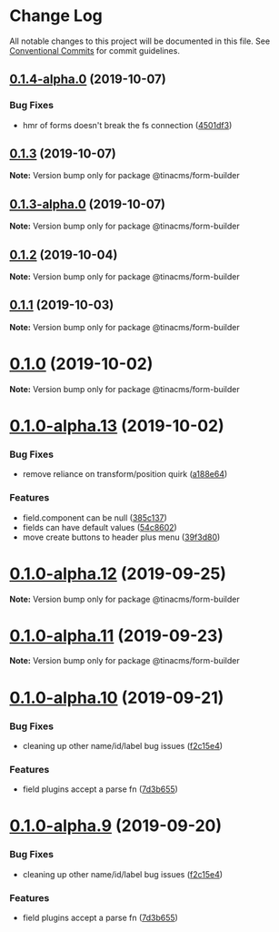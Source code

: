 # Change Log

All notable changes to this project will be documented in this file.
See [Conventional Commits](https://conventionalcommits.org) for commit guidelines.

## [0.1.4-alpha.0](https://github.com/tinacms/tinacms/compare/@tinacms/form-builder@0.1.3...@tinacms/form-builder@0.1.4-alpha.0) (2019-10-07)


### Bug Fixes

* hmr of forms doesn't break the fs connection ([4501df3](https://github.com/tinacms/tinacms/commit/4501df3))





## [0.1.3](https://github.com/tinacms/tinacms/compare/@tinacms/form-builder@0.1.3-alpha.0...@tinacms/form-builder@0.1.3) (2019-10-07)

**Note:** Version bump only for package @tinacms/form-builder





## [0.1.3-alpha.0](https://github.com/tinacms/tinacms/compare/@tinacms/form-builder@0.1.1...@tinacms/form-builder@0.1.3-alpha.0) (2019-10-07)

**Note:** Version bump only for package @tinacms/form-builder





## [0.1.2](https://github.com/tinacms/tinacms/compare/@tinacms/form-builder@0.1.2-alpha.0...@tinacms/form-builder@0.1.2) (2019-10-04)

**Note:** Version bump only for package @tinacms/form-builder





## [0.1.1](https://github.com/tinacms/tinacms/compare/@tinacms/form-builder@0.1.0...@tinacms/form-builder@0.1.1) (2019-10-03)

**Note:** Version bump only for package @tinacms/form-builder





# [0.1.0](https://github.com/tinacms/tinacms/compare/@tinacms/form-builder@0.1.0-alpha.13...@tinacms/form-builder@0.1.0) (2019-10-02)

**Note:** Version bump only for package @tinacms/form-builder





# [0.1.0-alpha.13](https://github.com/tinacms/tinacms/compare/@tinacms/form-builder@0.1.0-alpha.12...@tinacms/form-builder@0.1.0-alpha.13) (2019-10-02)


### Bug Fixes

* remove reliance on transform/position quirk ([a188e64](https://github.com/tinacms/tinacms/commit/a188e64))


### Features

* field.component can be null ([385c137](https://github.com/tinacms/tinacms/commit/385c137))
* fields can have default values ([54c8602](https://github.com/tinacms/tinacms/commit/54c8602))
* move create buttons to header plus menu ([39f3d80](https://github.com/tinacms/tinacms/commit/39f3d80))





# [0.1.0-alpha.12](https://github.com/tinacms/tinacms/compare/@tinacms/form-builder@0.1.0-alpha.11...@tinacms/form-builder@0.1.0-alpha.12) (2019-09-25)

**Note:** Version bump only for package @tinacms/form-builder





# [0.1.0-alpha.11](https://github.com/tinacms/tinacms/compare/@tinacms/form-builder@0.1.0-alpha.10...@tinacms/form-builder@0.1.0-alpha.11) (2019-09-23)

**Note:** Version bump only for package @tinacms/form-builder





# [0.1.0-alpha.10](https://github.com/tinacms/tinacms/compare/@tinacms/form-builder@0.1.0-alpha.8...@tinacms/form-builder@0.1.0-alpha.10) (2019-09-21)


### Bug Fixes

* cleaning up other name/id/label bug issues ([f2c15e4](https://github.com/tinacms/tinacms/commit/f2c15e4))


### Features

* field plugins accept a parse fn ([7d3b655](https://github.com/tinacms/tinacms/commit/7d3b655))





# [0.1.0-alpha.9](https://github.com/tinacms/tinacms/compare/@tinacms/form-builder@0.1.0-alpha.8...@tinacms/form-builder@0.1.0-alpha.9) (2019-09-20)


### Bug Fixes

* cleaning up other name/id/label bug issues ([f2c15e4](https://github.com/tinacms/tinacms/commit/f2c15e4))


### Features

* field plugins accept a parse fn ([7d3b655](https://github.com/tinacms/tinacms/commit/7d3b655))
